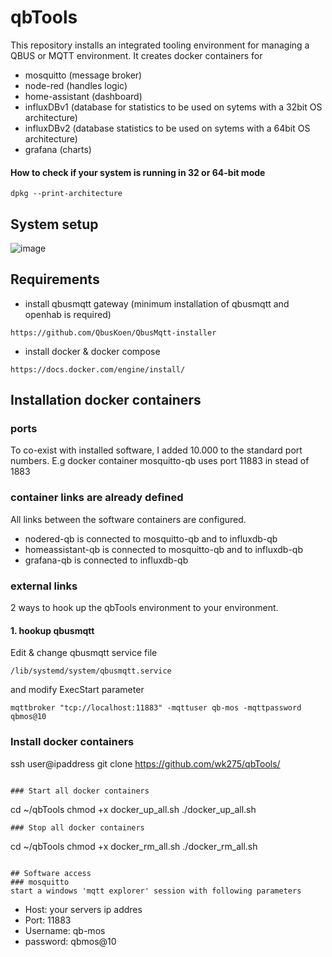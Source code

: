 # qbTools
This repository installs an integrated tooling environment for managing a QBUS or MQTT environment.
It creates docker containers for
- mosquitto (message broker)
- node-red (handles logic)
- home-assistant (dashboard)
- influxDBv1 (database for statistics to be used on sytems with a 32bit OS architecture)
- influxDBv2 (database statistics to be used on sytems with a 64bit OS architecture)
- grafana (charts)
#### How to check if your system is running in 32 or 64-bit mode

```
dpkg --print-architecture
```

## System setup
![image](https://user-images.githubusercontent.com/55239601/211035633-5a07d739-ddfc-4ff8-983e-b8393c389e99.png)


## Requirements
- install qbusmqtt gateway (minimum installation of qbusmqtt and openhab is required) 
 ``` 
https://github.com/QbusKoen/QbusMqtt-installer
```

- install docker & docker compose
```
https://docs.docker.com/engine/install/
```
## Installation docker containers
### ports
To co-exist with installed software, I added 10.000 to the standard port numbers.
E.g  docker container mosquitto-qb uses port 11883 in stead of 1883

### container links are already defined
All links between the software containers are configured.
- nodered-qb is connected to mosquitto-qb and to influxdb-qb
- homeassistant-qb is connected to mosquitto-qb and to influxdb-qb
- grafana-qb is connected to influxdb-qb

### external links
2 ways to hook up the qbTools environment to your environment. 
#### 1. hookup qbusmqtt 
Edit & change qbusmqtt service file
```
/lib/systemd/system/qbusmqtt.service
```
and modify ExecStart parameter
```
mqttbroker "tcp://localhost:11883" -mqttuser qb-mos -mqttpassword qbmos@10
```

### Install docker containers
ssh user@ipaddress
git clone https://github.com/wk275/qbTools/
```

### Start all docker containers
```
cd ~/qbTools
chmod +x docker_up_all.sh
./docker_up_all.sh
```
### Stop all docker containers
```
cd ~/qbTools
chmod +x docker_rm_all.sh
./docker_rm_all.sh
```

## Software access
### mosquitto
start a windows 'mqtt explorer' session with following parameters
```
- Host: your servers ip addres
- Port: 11883
- Username: qb-mos
- password: qbmos@10
```


